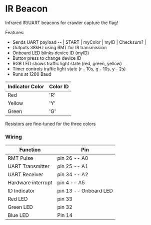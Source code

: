 # IR Beacon

Infrared IR/UART beacons for crawler capture the flag!

Features:
- Sends UART payload -- | START | myColor | myID | Checksum? |
- Outputs 38kHz using RMT for IR transmission
- Onboard LED blinks device ID (myID)
- Button press to change device ID
- RGB LED shows traffic light state (red, green, yellow)
- Timer controls traffic light state (r - 10s, g - 10s, y - 2s)
- Runs at 1200 Baud

|Indicator Color|Color ID|
|---|---|
|Red|'R'|
|Yellow|'Y'|
|Green|'G'|

Resistors are fine-tuned for the three colors

### Wiring

|Function|Pin|
|---|---|
|RMT Pulse          |pin 26 -- A0|
|UART Transmitter   |pin 25 -- A1|
|UART Receiver      |pin 34 -- A2|
|Hardware interrupt |pin 4 -- A5|
|ID Indicator       |pin 13 -- Onboard LED|
|Red LED            |pin 33|
|Green LED          |pin 32|
|Blue LED           |Pin 14|
